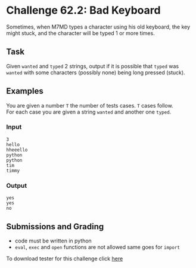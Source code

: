 # Challenge 62.2: Bad Keyboard

Sometimes, when M7MD types a character using his old keyboard, the key might stuck, and the character will be typed 1 or more times.

## Task

Given `wanted` and `typed` 2 strings, output if it is possible that `typed` was `wanted` with some characters (possibly none) being long pressed (stuck).

## Examples

You are given a number `T` the number of tests cases. `T` cases follow.  
For each case you are given a string `wanted` and another one `typed`.

### Input
```
3
hello
hheeello
python
python
tim
timmy
```

### Output
```
yes
yes
no
```

## Submissions and Grading

- code must be written in python
- `eval`, `exec` and `open` functions are not allowed same goes for `import`

To download tester for this challenge click [here](https://downgit.github.io/#/home?url=https://github.com/Pomroka/TWT_Challenges_Tester/tree/main/Challenge_62_2)